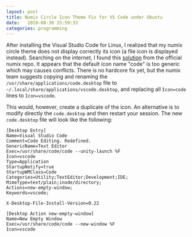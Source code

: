 ```yaml
---
layout: post
title: Numix Circle Icon Theme Fix for VS Code under Ubuntu
date:   2018-08-30 15:59:33
categories: programming
---
```


After installing the Visual Studio Code for Linux, I realized that my numix circle theme does not display correctly its icon (a file icon is displayed instead). Searching on the internet, I found this [solution](https://github.com/numixproject/numix-core/issues/2964) from the official numix repo. It appears that the default icon name "code" is too generic which may causes conflicts. There is no hardcore fix yet, but the numix team suggests copying and renaming the `/usr/share/applications/code.desktop` file to `~/.local/share/applications/vscode.desktop`, and replacing all `Icon=code` lines to `Icon=vscode`.

This would, however, create a duplicate of the icon. An alternative is to modify directly the `code.desktop` and then restart your session. The new `code.desktop` file will look like the following:
```
[Desktop Entry]
Name=Visual Studio Code
Comment=Code Editing. Redefined.
GenericName=Text Editor
Exec=/usr/share/code/code --unity-launch %F
Icon=vscode
Type=Application
StartupNotify=true
StartupWMClass=Code
Categories=Utility;TextEditor;Development;IDE;
MimeType=text/plain;inode/directory;
Actions=new-empty-window;
Keywords=vscode;

X-Desktop-File-Install-Version=0.22

[Desktop Action new-empty-window]
Name=New Empty Window
Exec=/usr/share/code/code --new-window %F
Icon=vscode
```
